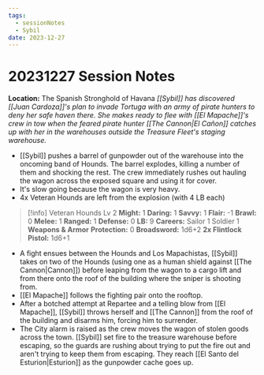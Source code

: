 ```yaml
---
tags:
  - sessionNotes
  - Sybil
date: 2023-12-27
---
```

# 20231227 Session Notes
**Location:** The Spanish Stronghold of Havana
*[[Sybil]] has discovered [[Juan Cardoza]]'s plan to invade Tortuga with an army of pirate hunters to deny her safe haven there.  She makes ready to flee with [[El Mapache]]'s crew in tow when the feared pirate hunter [[The Cannon|El Cañon]] catches up with her in the warehouses outside the Treasure Fleet's staging warehouse.*

- [[Sybil]] pushes a barrel of gunpowder out of the warehouse into the oncoming band of Hounds.  The barrel explodes, killing a number of them and shocking the rest.  The crew immediately rushes out hauling the wagon across the exposed square and using it for cover.
- It's slow going because the wagon is very heavy.
- 4x Veteran Hounds are left from the explosion (with 4 LB each)
> [!info] Veteran Hounds Lv 2
> **Might:** 1 **Daring:** 1 **Savvy:** 1 **Flair:** -1
> **Brawl:** 0 **Melee:** 1 **Ranged:** 1 **Defense:** 0
> **LB:** 9 **Careers:** Sailor 1 Soldier 1
> **Weapons & Armor**
> **Protection:** 0
> **Broadsword:** 1d6+2
> **2x Flintlock Pistol:** 1d6+1
- A fight ensues between the Hounds and Los Mapachistas, [[Sybil]] takes on two of the Hounds (using one as a human shield against [[The Cannon|Cannon]]) before leaping from the wagon to a cargo lift and from there onto the roof of the building where the sniper is shooting from.
- [[El Mapache]] follows the fighting pair onto the rooftop.
- After a botched attempt at Repartee and a telling blow from [[El Mapache]], [[Sybil]] throws herself and [[The Cannon]] from the roof of the building and disarms him, forcing him to surrender.
- The City alarm is raised as the crew moves the wagon of stolen goods across the town.  [[Sybil]] set fire to the treasure warehouse before escaping, so the guards are rushing about trying to put the fire out and aren't trying to keep them from escaping.  They reach [[El Santo del Esturion|Esturion]] as the gunpowder cache goes up.

